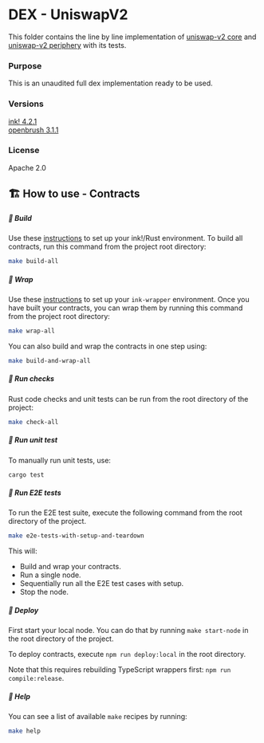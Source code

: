 # DEX - UniswapV2

This folder contains the line by line implementation of [uniswap-v2 core](https://github.com/Uniswap/v2-core) and [uniswap-v2 periphery](https://github.com/Uniswap/v2-periphery) with its tests.

### Purpose

This is an unaudited full dex implementation ready to be used.

### Versions

[ink! 4.2.1](https://github.com/paritytech/ink/tree/v4.2.1)  
[openbrush 3.1.1](https://github.com/727-Ventures/openbrush-contracts/tree/3.1.1)

### License

Apache 2.0

## 🏗️ How to use - Contracts

##### 💫 Build

Use these [instructions](https://use.ink/getting-started/setup) to set up your ink!/Rust environment.
To build all contracts, run this command from the project root directory:

```sh
make build-all
```

##### 💫 Wrap

Use these [instructions](https://github.com/Cardinal-Cryptography/ink-wrapper#installation) to set up your `ink-wrapper` environment.
Once you have built your contracts, you can wrap them by running this command from the project root directory:

```sh
make wrap-all
```

You can also build and wrap the contracts in one step using:

```sh
make build-and-wrap-all
```

##### 💫 Run checks

Rust code checks and unit tests can be run from the root directory of the project:

```sh
make check-all
```

##### 💫 Run unit test

To manually run unit tests, use:

```sh
cargo test
```

##### 💫 Run E2E tests

To run the E2E test suite, execute the following command from the root directory of the project.

```sh
make e2e-tests-with-setup-and-teardown
```

This will:
- Build and wrap your contracts.
- Run a single node.
- Sequentially run all the E2E test cases with setup.
- Stop the node.

##### 💫 Deploy

First start your local node. You can do that by running `make start-node` in the root directory of the project.

To deploy contracts, execute `npm run deploy:local` in the root directory. 

Note that this requires rebuilding TypeScript wrappers first: `npm run compile:release`.

##### 💫 Help

You can see a list of available `make` recipes by running:

```sh
make help
```
